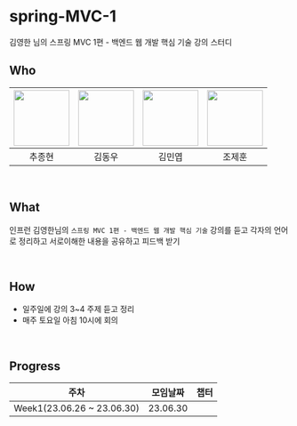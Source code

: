 # spring-MVC-1
김영한 님의 스프링 MVC 1편 - 백엔드 웹 개발 핵심 기술 강의 스터디

## Who

| [<img src="https://avatars.githubusercontent.com/jonghyunhub" width="100">](https://github.com/jonghyunhub) | [<img src="https://avatars.githubusercontent.com/wellbeing-dough" width="100">](https://github.com/wellbeing-dough) | [<img src="https://avatars.githubusercontent.com/alsduq1117" width="100">](https://github.com/alsduq1117) | [<img src="https://avatars.githubusercontent.com/JoJeHuni" width="100">](https://github.com/JoJeHuni) 
| :---------------------------------------------------------------------------------------------------: | :-----------------------------------------------------------------------------------------------------: | :-----------------------------------------------------------------------------------------------------: | :-----------------------------------------------------------------------------------------------------: 
|                                                추종현                                                 |                                                 김동우                                                  |                                                김민엽                                                 |                                                 조제훈                                                  

<br />

## What

인프런 김영한님의  `스프링 MVC 1편 - 백엔드 웹 개발 핵심 기술` 강의를 듣고 각자의 언어로 정리하고 서로이해한 내용을 공유하고 피드백 받기

<br />

## How

- 일주일에 강의 3~4 주제 듣고  정리
- 매주 토요일 아침 10시에 회의

<br />

## Progress

| 주차                         | 모임날짜     | 챕터                          |
|----------------------------|----------|-----------------------------|
| Week1(23.06.26 ~ 23.06.30) | 23.06.30 |  |
